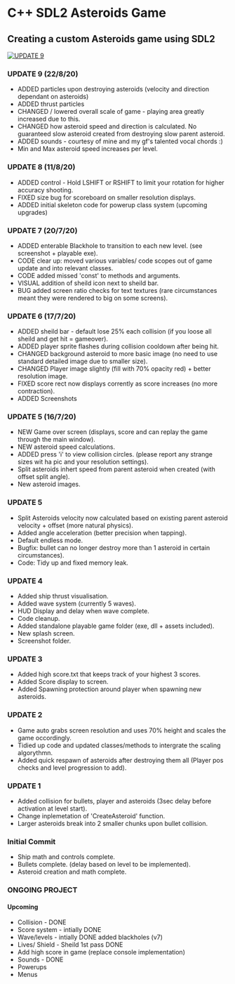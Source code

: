 # C++ SDL2 Asteroids Game

## Creating a custom Asteroids game using SDL2

[![UPDATE 9](/images/UPDATE-9-particles.png)]("Particle_Effects")

### UPDATE 9 (22/8/20)
- ADDED particles upon destroying asteroids (velocity and direction dependant on asteroids)
- ADDED thrust particles
- CHANGED / lowered overall scale of game - playing area greatly increased due to this.
- CHANGED how asteroid speed and direction is calculated. No guaranteed slow asteroid created from destroying slow parent asteroid.
- ADDED sounds - courtesy of mine and my gf's talented vocal chords :)
- Min and Max asteroid speed increases per level.

### UPDATE 8 (11/8/20)
- ADDED control - Hold LSHIFT or RSHIFT to limit your rotation for higher accuracy shooting.
- FIXED size bug for scoreboard on smaller resolution displays.
- ADDED initial skeleton code for powerup class system (upcoming upgrades)

### UPDATE 7 (20/7/20)
- ADDED enterable Blackhole to transition to each new level. (see screenshot + playable exe).
- CODE clear up: moved various variables/ code scopes out of game update and into relevant classes.
- CODE added missed 'const' to methods and arguments.
- VISUAL addition of sheild icon next to sheild bar.
- BUG added screen ratio checks for text textures (rare circumstances meant they were rendered to big on some screens).

### UPDATE 6 (17/7/20)
- ADDED sheild bar - default lose 25% each collision (if you loose all sheild and get hit = gameover).
- ADDED player sprite flashes during collision cooldown after being hit.
- CHANGED background asteroid to more basic image (no need to use standard detailed image due to smaller size).
- CHANGED Player image slightly (fill with 70% opacity red) + better resolution image.
- FIXED score rect now displays corrently as score increases (no more contraction).
- ADDED Screenshots

### UPDATE 5 (16/7/20)
- NEW Game over screen (displays, score and can replay the game through the main window).
- NEW asteroid speed calculations.
- ADDED press 'i' to view collision circles. (please report any strange sizes wit ha pic and your resolution settings).
- Split asteroids inhert speed from parent asteroid when created (with offset split angle).
- New asteroid images.

### UPDATE 5
- Split Asteroids velocity now calculated based on existing parent asteroid velocity + offset (more natural physics).
- Added angle acceleration (better precision when tapping).
- Default endless mode.
- Bugfix: bullet can no longer destroy more than 1 asteroid in certain circumstances).
- Code: Tidy up and fixed memory leak.

### UPDATE 4
- Added ship thrust visualisation.
- Added wave system (currently 5 waves).
- HUD Display and delay when wave complete.
- Code cleanup.
- Added standalone playable game folder (exe, dll + assets included).
- New splash screen.
- Screenshot folder.

### UPDATE 3
- Added high score.txt that keeps track of your highest 3 scores.
- Added Score display to screen.
- Added Spawning protection around player when spawning new asteroids. 

### UPDATE 2
- Game auto grabs screen resolution and uses 70% height and scales the game occordingly.
- Tidied up code and updated classes/methods to intergrate the scaling algorythmn.
- Added quick respawn of asteroids after destroying them all (Player pos checks and level progression to add).

### UPDATE 1
- Added collision for bullets, player and asteroids (3sec delay before activation at level start).
- Change inplemetation of 'CreateAsteroid' function.
- Larger asteroids break into 2 smaller chunks upon bullet collision.

### Initial Commit
- Ship math and controls complete.
- Bullets complete. (delay based on level to be implemented).
- Asteroid creation and math complete.

### ONGOING PROJECT
#### Upcoming
- Collision - DONE
- Score system - intially DONE
- Wave/levels - intially DONE added blackholes (v7)
- Lives/ Shield - Sheild 1st pass DONE
- Add high score in game (replace console implementation)
- Sounds - DONE
- Powerups
- Menus